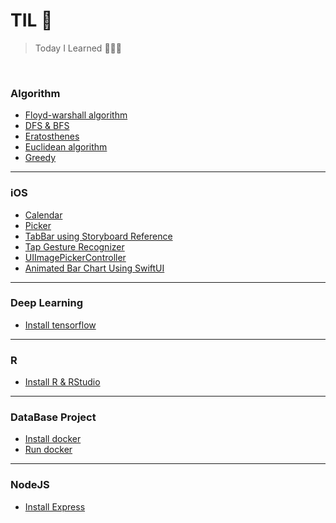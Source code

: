 # TIL 📝

> Today I Learned 👩‍💻🔥

<br/>

### Algorithm
- [Floyd-warshall algorithm](https://github.com/ChoiEunji0114/TIL/blob/master/algorithm/floyd-warshall.md)
- [DFS & BFS](https://github.com/ChoiEunji0114/TIL/blob/master/algorithm/DFS_and_BFS.md)
- [Eratosthenes](https://github.com/ChoiEunji0114/TIL/blob/master/algorithm/erathosthenes.md)
- [Euclidean algorithm](https://github.com/ChoiEunji0114/TIL/blob/master/algorithm/Euclidean_algorithm.md)
- [Greedy](https://github.com/ChoiEunji0114/TIL/blob/master/algorithm/greedy.md)

---

### iOS
- [Calendar](https://github.com/ChoiEunji0114/TIL/blob/master/iOS/calendar.md)
- [Picker](https://github.com/ChoiEunji0114/TIL/blob/master/iOS/picker.md)
- [TabBar using Storyboard Reference](https://github.com/ChoiEunji0114/TIL/blob/master/iOS/StoryboardReference.md)
- [Tap Gesture Recognizer](https://github.com/ChoiEunji0114/TIL/blob/master/iOS/tapGestureRecognizer.md)
- [UIImagePickerController](https://github.com/ChoiEunji0114/TIL/blob/master/iOS/UIImagePickerController.md)
- [Animated Bar Chart Using SwiftUI](https://github.com/ChoiEunji0114/TIL/blob/master/iOS/animated_bar_chart_using_swiftUI.md)

---

### Deep Learning
- [Install tensorflow](https://github.com/ChoiEunji0114/TIL/blob/master/DeepLearning/install_tensorflow.md)

---

### R
- [Install R & RStudio](https://github.com/ChoiEunji0114/TIL/blob/master/RStudio/01_install_Rstudio.md)

---

### DataBase Project 

- [Install docker](https://github.com/ChoiEunji0114/TIL/blob/master/DatabaseProject/01_install_docker.md)
- [Run docker](https://github.com/ChoiEunji0114/TIL/blob/master/DatabaseProject/02_run_docker.md)

---

### NodeJS

- [Install Express](https://github.com/ChoiEunji0114/TIL/blob/master/NodeJS/install_express.md)
